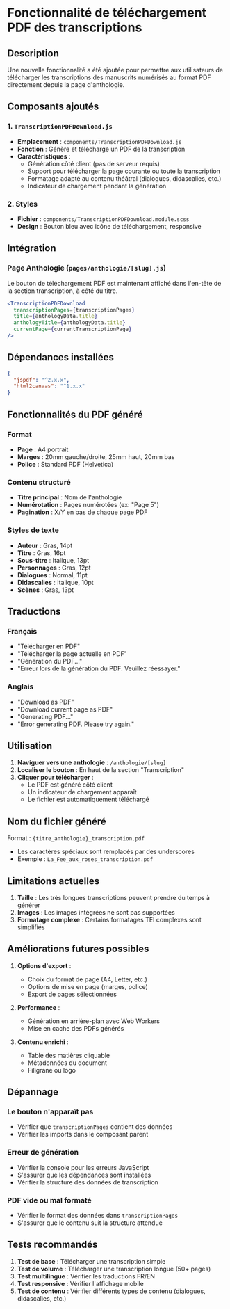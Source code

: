 # Fonctionnalité de téléchargement PDF des transcriptions

## Description
Une nouvelle fonctionnalité a été ajoutée pour permettre aux utilisateurs de télécharger les transcriptions des manuscrits numérisés au format PDF directement depuis la page d'anthologie.

## Composants ajoutés

### 1. `TranscriptionPDFDownload.js`
- **Emplacement** : `components/TranscriptionPDFDownload.js`
- **Fonction** : Génère et télécharge un PDF de la transcription
- **Caractéristiques** :
  - Génération côté client (pas de serveur requis)
  - Support pour télécharger la page courante ou toute la transcription
  - Formatage adapté au contenu théâtral (dialogues, didascalies, etc.)
  - Indicateur de chargement pendant la génération

### 2. Styles
- **Fichier** : `components/TranscriptionPDFDownload.module.scss`
- **Design** : Bouton bleu avec icône de téléchargement, responsive

## Intégration

### Page Anthologie (`pages/anthologie/[slug].js`)
Le bouton de téléchargement PDF est maintenant affiché dans l'en-tête de la section transcription, à côté du titre.

```jsx
<TranscriptionPDFDownload
  transcriptionPages={transcriptionPages}
  title={anthologyData.title}
  anthologyTitle={anthologyData.title}
  currentPage={currentTranscriptionPage}
/>
```

## Dépendances installées

```json
{
  "jspdf": "^2.x.x",
  "html2canvas": "^1.x.x"
}
```

## Fonctionnalités du PDF généré

### Format
- **Page** : A4 portrait
- **Marges** : 20mm gauche/droite, 25mm haut, 20mm bas
- **Police** : Standard PDF (Helvetica)

### Contenu structuré
- **Titre principal** : Nom de l'anthologie
- **Numérotation** : Pages numérotées (ex: "Page 5")
- **Pagination** : X/Y en bas de chaque page PDF

### Styles de texte
- **Auteur** : Gras, 14pt
- **Titre** : Gras, 16pt
- **Sous-titre** : Italique, 13pt
- **Personnages** : Gras, 12pt
- **Dialogues** : Normal, 11pt
- **Didascalies** : Italique, 10pt
- **Scènes** : Gras, 13pt

## Traductions

### Français
- "Télécharger en PDF"
- "Télécharger la page actuelle en PDF"
- "Génération du PDF..."
- "Erreur lors de la génération du PDF. Veuillez réessayer."

### Anglais
- "Download as PDF"
- "Download current page as PDF"
- "Generating PDF..."
- "Error generating PDF. Please try again."

## Utilisation

1. **Naviguer vers une anthologie** : `/anthologie/[slug]`
2. **Localiser le bouton** : En haut de la section "Transcription"
3. **Cliquer pour télécharger** :
   - Le PDF est généré côté client
   - Un indicateur de chargement apparaît
   - Le fichier est automatiquement téléchargé

## Nom du fichier généré
Format : `{titre_anthologie}_transcription.pdf`
- Les caractères spéciaux sont remplacés par des underscores
- Exemple : `La_Fee_aux_roses_transcription.pdf`

## Limitations actuelles

1. **Taille** : Les très longues transcriptions peuvent prendre du temps à générer
2. **Images** : Les images intégrées ne sont pas supportées
3. **Formatage complexe** : Certains formatages TEI complexes sont simplifiés

## Améliorations futures possibles

1. **Options d'export** :
   - Choix du format de page (A4, Letter, etc.)
   - Options de mise en page (marges, police)
   - Export de pages sélectionnées

2. **Performance** :
   - Génération en arrière-plan avec Web Workers
   - Mise en cache des PDFs générés

3. **Contenu enrichi** :
   - Table des matières cliquable
   - Métadonnées du document
   - Filigrane ou logo

## Dépannage

### Le bouton n'apparaît pas
- Vérifier que `transcriptionPages` contient des données
- Vérifier les imports dans le composant parent

### Erreur de génération
- Vérifier la console pour les erreurs JavaScript
- S'assurer que les dépendances sont installées
- Vérifier la structure des données de transcription

### PDF vide ou mal formaté
- Vérifier le format des données dans `transcriptionPages`
- S'assurer que le contenu suit la structure attendue

## Tests recommandés

1. **Test de base** : Télécharger une transcription simple
2. **Test de volume** : Télécharger une transcription longue (50+ pages)
3. **Test multilingue** : Vérifier les traductions FR/EN
4. **Test responsive** : Vérifier l'affichage mobile
5. **Test de contenu** : Vérifier différents types de contenu (dialogues, didascalies, etc.)
